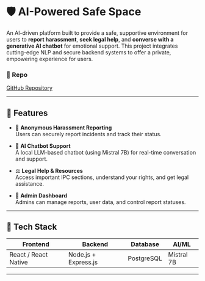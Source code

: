 # 🛡️ AI-Powered Safe Space

An AI-driven platform built to provide a safe, supportive environment for users to **report harassment**, **seek legal help**, and **converse with a generative AI chatbot** for emotional support. This project integrates cutting-edge NLP and secure backend systems to offer a private, empowering experience for users.

### 🔗 Repo
[GitHub Repository](https://github.com/suhas1403/AI-Poweres_safe-space.git)

---

## 🚀 Features

- 📝 **Anonymous Harassment Reporting**  
  Users can securely report incidents and track their status.

- 🤖 **AI Chatbot Support**  
  A local LLM-based chatbot (using Mistral 7B) for real-time conversation and support.

- ⚖️ **Legal Help & Resources**  
  Access important IPC sections, understand your rights, and get legal assistance.

- 📄 **Admin Dashboard**  
  Admins can manage reports, user data, and control report statuses.

---

## 🧱 Tech Stack

| Frontend            | Backend               | Database       | AI/ML        |
|---------------------|------------------------|----------------|--------------|
| React / React Native | Node.js + Express.js   | PostgreSQL     | Mistral 7B  |


---



